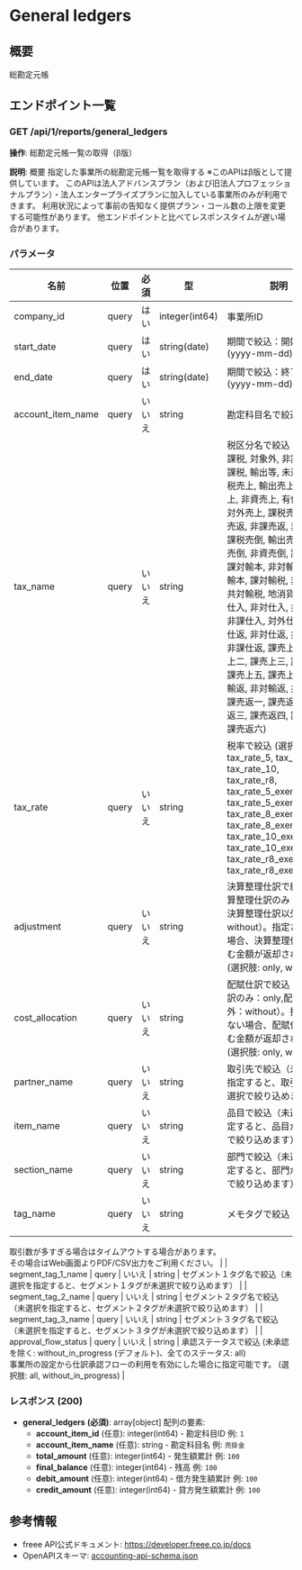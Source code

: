 # General ledgers

## 概要

総勘定元帳

## エンドポイント一覧

### GET /api/1/reports/general_ledgers

**操作**: 総勘定元帳一覧の取得（β版）

**説明**: 概要 指定した事業所の総勘定元帳一覧を取得する ※このAPIはβ版として提供しています。 このAPIは法人アドバンスプラン（および旧法人プロフェッショナルプラン）・法人エンタープライズプランに加入している事業所のみが利用できます。 利用状況によって事前の告知なく提供プラン・コール数の上限を変更する可能性があります。 他エンドポイントと比べてレスポンスタイムが遅い場合があります。

### パラメータ

| 名前 | 位置 | 必須 | 型 | 説明 |
|------|------|------|-----|------|
| company_id | query | はい | integer(int64) | 事業所ID |
| start_date | query | はい | string(date) | 期間で絞込：開始日 (yyyy-mm-dd) |
| end_date | query | はい | string(date) | 期間で絞込：終了日 (yyyy-mm-dd) |
| account_item_name | query | いいえ | string | 勘定科目名で絞込 |
| tax_name | query | いいえ | string | 税区分名で絞込 (選択肢: 課税, 対象外, 非課税, 不課税, 輸出等, 未選択, 課税売上, 輸出売上, 非課売上, 非資売上, 有価譲渡, 対外売上, 課税売返, 輸出売返, 非課売返, 非資売返, 課税売倒, 輸出売倒, 非課売倒, 非資売倒, 課税売回, 課対輸本, 非対輸本, 共対輸本, 課対輸税, 非対輸税, 共対輸税, 地消貨割, 課対仕入, 非対仕入, 共対仕入, 非課仕入, 対外仕入, 課対仕返, 非対仕返, 共対仕返, 非課仕返, 課売上一, 課売上二, 課売上三, 課売上四, 課売上五, 課売上六, 課対輸返, 非対輸返, 共対輸返, 課売返一, 課売返二, 課売返三, 課売返四, 課売返五, 課売返六) |
| tax_rate | query | いいえ | string | 税率で絞込 (選択肢: tax_rate_5, tax_rate_8, tax_rate_10, tax_rate_r8, tax_rate_5_exempt_80, tax_rate_5_exempt_50, tax_rate_8_exempt_80, tax_rate_8_exempt_50, tax_rate_10_exempt_80, tax_rate_10_exempt_50, tax_rate_r8_exempt_80, tax_rate_r8_exempt_50) |
| adjustment | query | いいえ | string | 決算整理仕訳で絞込（決算整理仕訳のみ：only, 決算整理仕訳以外：without）。指定されない場合、決算整理仕訳を含む金額が返却されます。 (選択肢: only, without) |
| cost_allocation | query | いいえ | string | 配賦仕訳で絞込（配賦仕訳のみ：only,配賦仕訳以外：without）。指定されない場合、配賦仕訳を含む金額が返却されます。 (選択肢: only, without) |
| partner_name | query | いいえ | string | 取引先で絞込（未選択を指定すると、取引先が未選択で絞り込めます） |
| item_name | query | いいえ | string | 品目で絞込（未選択を指定すると、品目が未選択で絞り込めます） |
| section_name | query | いいえ | string | 部門で絞込（未選択を指定すると、部門が未選択で絞り込めます） |
| tag_name | query | いいえ | string | メモタグで絞込<br>
取引数が多すぎる場合はタイムアウトする場合があります。<br>
その場合はWeb画面よりPDF/CSV出力をご利用ください。
 |
| segment_tag_1_name | query | いいえ | string | セグメント１タグ名で絞込（未選択を指定すると、セグメント１タグが未選択で絞り込めます） |
| segment_tag_2_name | query | いいえ | string | セグメント２タグ名で絞込（未選択を指定すると、セグメント２タグが未選択で絞り込めます） |
| segment_tag_3_name | query | いいえ | string | セグメント３タグ名で絞込（未選択を指定すると、セグメント３タグが未選択で絞り込めます） |
| approval_flow_status | query | いいえ | string | 承認ステータスで絞込 (未承認を除く: without_in_progress (デフォルト)、全てのステータス: all)<br>
事業所の設定から仕訳承認フローの利用を有効にした場合に指定可能です。
 (選択肢: all, without_in_progress) |

### レスポンス (200)

- **general_ledgers** **(必須)**: array[object]
  配列の要素:
    - **account_item_id** (任意): integer(int64) - 勘定科目ID 例: `1`
    - **account_item_name** (任意): string - 勘定科目名 例: `売掛金`
    - **total_amount** (任意): integer(int64) - 発生額累計 例: `100`
    - **final_balance** (任意): integer(int64) - 残高 例: `100`
    - **debit_amount** (任意): integer(int64) - 借方発生額累計 例: `100`
    - **credit_amount** (任意): integer(int64) - 貸方発生額累計 例: `100`



## 参考情報

- freee API公式ドキュメント: https://developer.freee.co.jp/docs
- OpenAPIスキーマ: [accounting-api-schema.json](../../openapi/accounting-api-schema.json)
